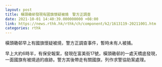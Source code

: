 ```yaml
---
layout: post
title: 橫頭磡邨發現有國旗懷疑被燒　警方正調查
date: 2021-10-01 14:40:39.000000000 +08:00
link: https://news.rthk.hk/rthk/ch/component/k2/1613119-20211001.htm
categories: rthk
---
```


橫頭磡邨早上有國旗懷疑被燒，警方正調查事件，暫時未有人被捕。

早上大約6時半，有保安報案，發現在富美街17號，橫頭磡邨的一處天橋底發現，一面國旗有被燒過的痕跡。警方其後帶走有關國旗，列作求警協助案處理。
